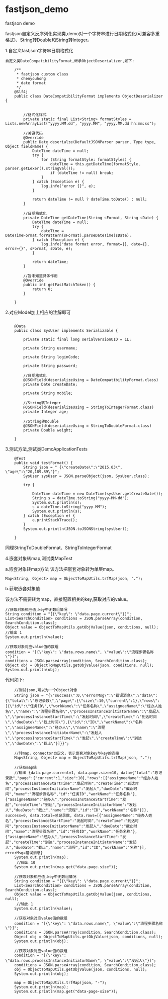 # fastjson_demo
fastjson demo

fastjson自定义反序列化实现类,demo对一个字符串进行日期格式化(可兼容多重格式)、String转Double和String转Integer。

1.自定义fastjson字符串日期格式化

	自定义类DateCompatibilityFormat,继承ObjectDeserializer,如下:
```
	/**
	 * fastjson custom class
	 * chenyouhong
	 * date format
	 */
	@Slf4j
	public class DateCompatibilityFormat implements ObjectDeserializer {


		//格式化样式
	    private static final List<String> formatStyles = Lists.newArrayList("yyyy.MM.dd", "yyyy.MM", "yyyy.MM.dd hh:mm:ss");

	    //关键代码
	    @Override
	    public Date deserialze(DefaultJSONParser parser, Type type, Object fieldName) {
	        DateTime dateTime = null;
	        try {
	            for (String formatStyle: formatStyles) {
	                dateTime = this.getDateTime(formatStyle, parser.getLexer().stringVal());
	                if (dateTime != null) break;
	            }
	        } catch (Exception e) {
	            log.info("error {}", e);
	        }

	        return dateTime != null ? dateTime.toDate() : null;
	    }

	    //日期格式化
	    private DateTime getDateTime(String sFormat, String sDate) {
	        DateTime dateTime = null;
	        try {
	            dateTime = DateTimeFormat.forPattern(sFormat).parseDateTime(sDate);
	        } catch (Exception e) {
	            log.info("date format error, format={}, date={}, error={}", sFormat, sDate, e);
	        }

	        return dateTime;
	    }

	    //暂未知道具体作用
	    @Override
	    public int getFastMatchToken() {
	        return 0;
	    }

	}
```

2.对应Model加上相应的注解即可
```

	@Data
	public class SysUser implements Serializable {

	    private static final long serialVersionUID = 1L;

	    private String username;

	    private String loginCode;

	    private String password;

	    //日期格式化
	    @JSONField(deserializeUsing = DateCompatibilityFormat.class)
	    private Date createDate;

	    private String mobile;

		//String转Integer
	    @JSONField(deserializeUsing = StringToIntegerFormat.class)
	    private Integer age;

		//String转Double
	    @JSONField(deserializeUsing = StringToDoubleFormat.class)
	    private Double weight;

	}
```

3.测试方法,测试类DemoApplicationTests
```
	@Test
	public void testFormat() {
		String json = " {\"createDate\":\"2015.03\", \"age\":\"20,189.89\"}";
		SysUser sysUser = JSON.parseObject(json, SysUser.class);

        try {

            DateTime dateTime = new DateTime(sysUser.getCreateDate());
            String s = dateTime.toString("yyyy-MM-dd");
            System.out.println(s);
            s = dateTime.toString("yyyy-MM");
            System.out.println(s);
        } catch (Exception e) {
            e.printStackTrace();
        }
        System.out.println(JSON.toJSONString(sysUser));

	}
```

同理StringToDoubleFormat、StringToIntegerFormat

4.嵌套对象转map,测试类MapTest

   a.嵌套对象转map方法
   该方法把嵌套对象转为单层map。
           
    Map<String, Object> map = ObjectToMapUtils.trfMap(json, ".");

   b.获取嵌套对象值
   
   该方法不需要转为map，直接配置相关的key,获取对应的value。
           
    //获取对象相应值,key中无数组情况
    String condition = "[{\"key\": \"data.page.current\"}]";
    List<SearchCondition> conditions = JSON.parseArray(condition, SearchCondition.class);
    Object value = ObjectToMapUtils.getObjValue(json, conditions, null);
    //输出 1
    System.out.println(value);
    
    //获取对象对应value值的数组
    condition = "[{\"key\": \"data.rows.name\", \"value\":\"流程步骤名称\"}]";
    conditions = JSON.parseArray(condition, SearchCondition.class);
    Object obj = ObjectToMapUtils.getObjValue(json, conditions, null);
    System.out.println(obj);
           
   代码如下:

        //测试json,可以为一个Object对像
        String json = "{\"success\":0,\"errorMsg\":\"错误消息\",\"data\":{\"total\":\"总记录数\",\"page\":{\"size\":10,\"current\":1},\"rows\":[{\"id\":\"任务ID\",\"workName\":\"任务名称\",\"assigneeName\":\"经办人姓名\",\"name\":\"流程步骤名称\",\"processInstanceInitiatorName\":\"发起人\",\"processInstanceStartTime\":\"发起时间\",\"createTime\":\"到达时间\",\"dueDate\":\"截止时间\"},{\"id\":\"ID\",\"workName\":\"名称\",\"assigneeName\":\"经办人\",\"name\":\"流程\",\"processInstanceInitiatorName\":\"发起人\",\"processInstanceStartTime\":\"发起\",\"createTime\":\"到达\",\"dueDate\":\"截止\"}]}}";

        //转map，connector自定义，表示嵌套对象key与key的连接
        Map<String, Object> map = ObjectToMapUtils.trfMap(json, ".");

        //获取map值
        //输出 {data.page.current=1, data.page.size=10, data={"total":"总记录数","page":{"current":1,"size":10},"rows":[{"assigneeName":"经办人姓名","processInstanceStartTime":"发起时间","createTime":"到达时间","processInstanceInitiatorName":"发起人","dueDate":"截止时间","name":"流程步骤名称","id":"任务ID","workName":"任务名称"},{"assigneeName":"经办人","processInstanceStartTime":"发起","createTime":"到达","processInstanceInitiatorName":"发起人","dueDate":"截止","name":"流程","id":"ID","workName":"名称"}]}, success=0, data.total=总记录数, data.rows=[{"assigneeName":"经办人姓名","processInstanceStartTime":"发起时间","createTime":"到达时间","processInstanceInitiatorName":"发起人","dueDate":"截止时间","name":"流程步骤名称","id":"任务ID","workName":"任务名称"},{"assigneeName":"经办人","processInstanceStartTime":"发起","createTime":"到达","processInstanceInitiatorName":"发起人","dueDate":"截止","name":"流程","id":"ID","workName":"名称"}], errorMsg=错误消息}
        System.out.println(map);
         //输出 10
        System.out.println(map.get("data.page.size"));

        //获取对象相应值,key中无数组情况
        String condition = "[{\"key\": \"data.page.current\"}]";
        List<SearchCondition> conditions = JSON.parseArray(condition, SearchCondition.class);
        Object value = ObjectToMapUtils.getObjValue(json, conditions, null);
         //输出 1
        System.out.println(value);

        //获取对象对应value值的数组
        condition = "[{\"key\": \"data.rows.name\", \"value\":\"流程步骤名称\"}]";
        conditions = JSON.parseArray(condition, SearchCondition.class);
        Object obj = ObjectToMapUtils.getObjValue(json, conditions, null);
        System.out.println(obj);

        //获取对象对应value值的数组
        condition = "[{\"key\": \"data.rows.processInstanceInitiatorName\", \"value\":\"发起人\"}]";
        conditions = JSON.parseArray(condition, SearchCondition.class);
        obj = ObjectToMapUtils.getObjValue(json, conditions, null);
        System.out.println(obj);

        map = ObjectToMapUtils.trfMap(json, "-");
        System.out.println(map);
        System.out.println(map.get("data-page-size"));


